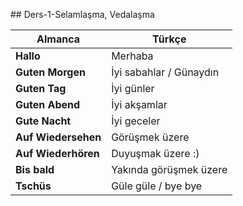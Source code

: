 ## Ders-1-Selamlaşma, Vedalaşma

Almanca | Türkçe
--- | ---
**Hallo** | Merhaba
**Guten Morgen** | İyi sabahlar / Günaydın
**Guten Tag** | İyi günler
**Guten Abend** | İyi akşamlar
**Gute Nacht** | İyi geceler
**Auf Wiedersehen** | Görüşmek üzere
**Auf Wiederhören** | Duyuşmak üzere :)
**Bis bald** | Yakında görüşmek üzere
**Tschüs** | Güle güle / bye bye